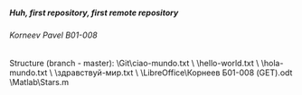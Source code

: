 ##### Huh, first repository, first remote repository

###### Korneev Pavel B01-008


Structure (branch - master):
\Git\ciao-mundo.txt
  \   \hello-world.txt
    \   \hola-mundo.txt
\   \здравствуй-мир.txt
\ 
\LibreOffice\Корнеев Б01-008 (GET).odt
\Matlab\Stars.m
